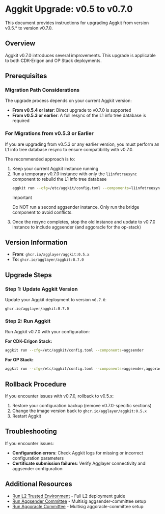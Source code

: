 # Aggkit Upgrade: v0.5 to v0.7.0

This document provides instructions for upgrading Aggkit from version v0.5.* to version v0.7.0.

## Overview

Aggkit v0.7.0 introduces several improvements. This upgrade is applicable to both CDK-Erigon and OP Stack deployments.

## Prerequisites

### Migration Path Considerations

The upgrade process depends on your current Aggkit version:

- **From v0.5.4 or later**: Direct upgrade to v0.7.0 is supported
- **From v0.5.3 or earlier**: A full resync of the L1 info tree database is required

### For Migrations from v0.5.3 or Earlier

If you are upgrading from v0.5.3 or any earlier version, you must perform an L1 info tree database resync to ensure compatibility with v0.7.0.

The recommended approach is to:
1. Keep your current Aggkit instance running
2. Run a temporary v0.7.0 instance with only the `l1infotreesync` component to rebuild the L1 info tree database
   ```bash
   aggkit run --cfg=/etc/aggkit/config.toml --components=l1infotreesync
   ```
   > [!IMPORTANT]
   > Do NOT run a second aggsender instance. Only run the bridge component to avoid conflicts.
3. Once the resync completes, stop the old instance and update to v0.7.0 instance to include aggsender (and aggoracle for the op-stack)



## Version Information

- **From**: `ghcr.io/agglayer/aggkit:0.5.x`
- **To**: `ghcr.io/agglayer/aggkit:0.7.0`

## Upgrade Steps

### Step 1: Update Aggkit Version

Update your Aggkit deployment to version `v0.7.0`:

```
ghcr.io/agglayer/aggkit:0.7.0
```

### Step 2: Run Aggkit

Run Aggkit v0.7.0 with your configuration:

**For CDK-Erigon Stack:**
```bash
aggkit run --cfg=/etc/aggkit/config.toml --components=aggsender
```

**For OP Stack:**
```bash
aggkit run --cfg=/etc/aggkit/config.toml --components=aggsender,aggoracle
```

## Rollback Procedure

If you encounter issues with v0.7.0, rollback to v0.5.x:

1. Restore your configuration backup (remove v0.7.0-specific sections)
2. Change the image version back to `ghcr.io/agglayer/aggkit:0.5.x`
3. Restart Aggkit

## Troubleshooting

If you encounter issues:

- **Configuration errors**: Check Aggkit logs for missing or incorrect configuration parameters
- **Certificate submission failures**: Verify Agglayer connectivity and aggsender configuration

## Additional Resources

- [Run L2 Trusted Environment](../operations/run-l2-trusted-environment.md) - Full L2 deployment guide
- [Run Aggsender Committee](../operations/run-aggsender-committee.md) - Multisig aggsender-committee setup
- [Run Aggoracle Committee](../operations/run-aggoracle-committee.md) - Multisig aggoracle-committee setup

